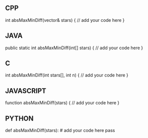 ## CPP

int absMaxMinDiff(vector<int>& stars) {
    // add your code here
}

## JAVA

public static int absMaxMinDiff(int[] stars) {
    // add your code here
}

## C

int absMaxMinDiff(int stars[], int n) {
    // add your code here
}

## JAVASCRIPT

function absMaxMinDiff(stars) {
    // add your code here
}

## PYTHON

def absMaxMinDiff(stars):
    # add your code here
    pass
